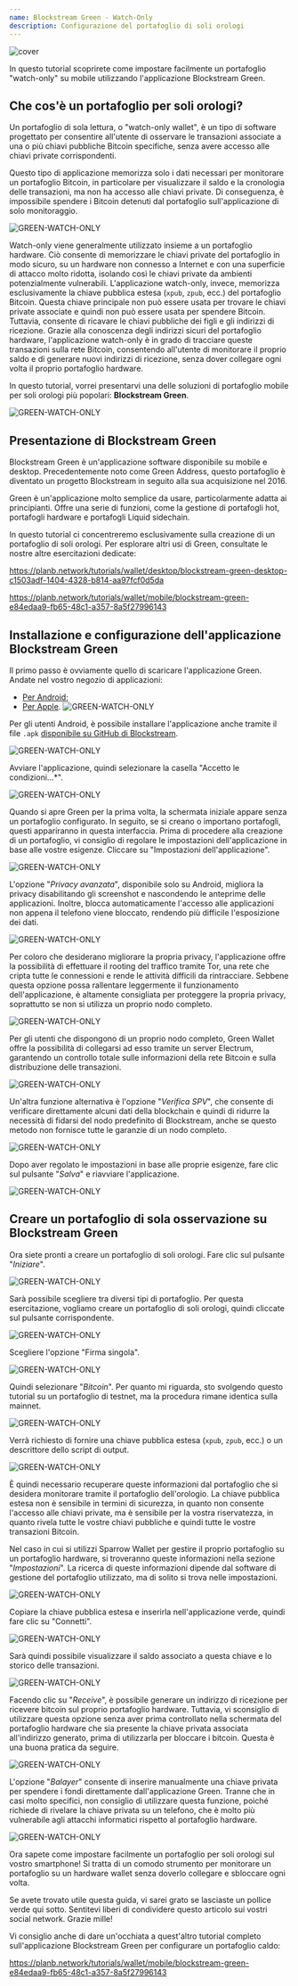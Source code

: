 ```yaml
---
name: Blockstream Green - Watch-Only
description: Configurazione del portafoglio di soli orologi
---
```

![cover](assets/cover.webp)

In questo tutorial scoprirete come impostare facilmente un portafoglio "watch-only" su mobile utilizzando l'applicazione Blockstream Green.

## Che cos'è un portafoglio per soli orologi?

Un portafoglio di sola lettura, o "watch-only wallet", è un tipo di software progettato per consentire all'utente di osservare le transazioni associate a una o più chiavi pubbliche Bitcoin specifiche, senza avere accesso alle chiavi private corrispondenti.

Questo tipo di applicazione memorizza solo i dati necessari per monitorare un portafoglio Bitcoin, in particolare per visualizzare il saldo e la cronologia delle transazioni, ma non ha accesso alle chiavi private. Di conseguenza, è impossibile spendere i Bitcoin detenuti dal portafoglio sull'applicazione di solo monitoraggio.

![GREEN-WATCH-ONLY](assets/fr/01.webp)

Watch-only viene generalmente utilizzato insieme a un portafoglio hardware. Ciò consente di memorizzare le chiavi private del portafoglio in modo sicuro, su un hardware non connesso a Internet e con una superficie di attacco molto ridotta, isolando così le chiavi private da ambienti potenzialmente vulnerabili. L'applicazione watch-only, invece, memorizza esclusivamente la chiave pubblica estesa (`xpub`, `zpub`, ecc.) del portafoglio Bitcoin. Questa chiave principale non può essere usata per trovare le chiavi private associate e quindi non può essere usata per spendere Bitcoin. Tuttavia, consente di ricavare le chiavi pubbliche dei figli e gli indirizzi di ricezione. Grazie alla conoscenza degli indirizzi sicuri del portafoglio hardware, l'applicazione watch-only è in grado di tracciare queste transazioni sulla rete Bitcoin, consentendo all'utente di monitorare il proprio saldo e di generare nuovi indirizzi di ricezione, senza dover collegare ogni volta il proprio portafoglio hardware.

In questo tutorial, vorrei presentarvi una delle soluzioni di portafoglio mobile per soli orologi più popolari: **Blockstream Green**.

![GREEN-WATCH-ONLY](assets/fr/02.webp)

## Presentazione di Blockstream Green

Blockstream Green è un'applicazione software disponibile su mobile e desktop. Precedentemente noto come Green Address, questo portafoglio è diventato un progetto Blockstream in seguito alla sua acquisizione nel 2016.

Green è un'applicazione molto semplice da usare, particolarmente adatta ai principianti. Offre una serie di funzioni, come la gestione di portafogli hot, portafogli hardware e portafogli Liquid sidechain.

In questo tutorial ci concentreremo esclusivamente sulla creazione di un portafoglio di soli orologi. Per esplorare altri usi di Green, consultate le nostre altre esercitazioni dedicate:

https://planb.network/tutorials/wallet/desktop/blockstream-green-desktop-c1503adf-1404-4328-b814-aa97fcf0d5da

https://planb.network/tutorials/wallet/mobile/blockstream-green-e84edaa9-fb65-48c1-a357-8a5f27996143

## Installazione e configurazione dell'applicazione Blockstream Green

Il primo passo è ovviamente quello di scaricare l'applicazione Green. Andate nel vostro negozio di applicazioni:

- [Per Android](https://play.google.com/store/apps/details?id=com.greenaddress.greenbits_android_wallet);
- [Per Apple](https://apps.apple.com/us/app/green-bitcoin-wallet/id1402243590).
![GREEN-WATCH-ONLY](assets/fr/03.webp)

Per gli utenti Android, è possibile installare l'applicazione anche tramite il file `.apk` [disponibile su GitHub di Blockstream](https://github.com/Blockstream/green_android/releases).

![GREEN-WATCH-ONLY](assets/fr/04.webp)

Avviare l'applicazione, quindi selezionare la casella "Accetto le condizioni...*".

![GREEN-WATCH-ONLY](assets/fr/05.webp)

Quando si apre Green per la prima volta, la schermata iniziale appare senza un portafoglio configurato. In seguito, se si creano o importano portafogli, questi appariranno in questa interfaccia. Prima di procedere alla creazione di un portafoglio, vi consiglio di regolare le impostazioni dell'applicazione in base alle vostre esigenze. Cliccare su "Impostazioni dell'applicazione".

![GREEN-WATCH-ONLY](assets/fr/06.webp)

L'opzione "*Privacy avanzata*", disponibile solo su Android, migliora la privacy disabilitando gli screenshot e nascondendo le anteprime delle applicazioni. Inoltre, blocca automaticamente l'accesso alle applicazioni non appena il telefono viene bloccato, rendendo più difficile l'esposizione dei dati.

![GREEN-WATCH-ONLY](assets/fr/07.webp)

Per coloro che desiderano migliorare la propria privacy, l'applicazione offre la possibilità di effettuare il rooting del traffico tramite Tor, una rete che cripta tutte le connessioni e rende le attività difficili da rintracciare. Sebbene questa opzione possa rallentare leggermente il funzionamento dell'applicazione, è altamente consigliata per proteggere la propria privacy, soprattutto se non si utilizza un proprio nodo completo.

![GREEN-WATCH-ONLY](assets/fr/08.webp)

Per gli utenti che dispongono di un proprio nodo completo, Green Wallet offre la possibilità di collegarsi ad esso tramite un server Electrum, garantendo un controllo totale sulle informazioni della rete Bitcoin e sulla distribuzione delle transazioni.

![GREEN-WATCH-ONLY](assets/fr/09.webp)

Un'altra funzione alternativa è l'opzione "*Verifica SPV*", che consente di verificare direttamente alcuni dati della blockchain e quindi di ridurre la necessità di fidarsi del nodo predefinito di Blockstream, anche se questo metodo non fornisce tutte le garanzie di un nodo completo.

![GREEN-WATCH-ONLY](assets/fr/10.webp)

Dopo aver regolato le impostazioni in base alle proprie esigenze, fare clic sul pulsante "*Salva*" e riavviare l'applicazione.

![GREEN-WATCH-ONLY](assets/fr/11.webp)

## Creare un portafoglio di sola osservazione su Blockstream Green

Ora siete pronti a creare un portafoglio di soli orologi. Fare clic sul pulsante "*Iniziare*".

![GREEN-WATCH-ONLY](assets/fr/12.webp)

Sarà possibile scegliere tra diversi tipi di portafoglio. Per questa esercitazione, vogliamo creare un portafoglio di soli orologi, quindi cliccate sul pulsante corrispondente.

![GREEN-WATCH-ONLY](assets/fr/13.webp)

Scegliere l'opzione "Firma singola".

![GREEN-WATCH-ONLY](assets/fr/14.webp)

Quindi selezionare "*Bitcoin*". Per quanto mi riguarda, sto svolgendo questo tutorial su un portafoglio di testnet, ma la procedura rimane identica sulla mainnet.

![GREEN-WATCH-ONLY](assets/fr/15.webp)

Verrà richiesto di fornire una chiave pubblica estesa (`xpub`, `zpub`, ecc.) o un descrittore dello script di output.

![GREEN-WATCH-ONLY](assets/fr/16.webp)

È quindi necessario recuperare queste informazioni dal portafoglio che si desidera monitorare tramite il portafoglio dell'orologio. La chiave pubblica estesa non è sensibile in termini di sicurezza, in quanto non consente l'accesso alle chiavi private, ma è sensibile per la vostra riservatezza, in quanto rivela tutte le vostre chiavi pubbliche e quindi tutte le vostre transazioni Bitcoin.

Nel caso in cui si utilizzi Sparrow Wallet per gestire il proprio portafoglio su un portafoglio hardware, si troveranno queste informazioni nella sezione "*Impostazioni*". La ricerca di queste informazioni dipende dal software di gestione del portafoglio utilizzato, ma di solito si trova nelle impostazioni.

![GREEN-WATCH-ONLY](assets/fr/17.webp)

Copiare la chiave pubblica estesa e inserirla nell'applicazione verde, quindi fare clic su "Connetti".

![GREEN-WATCH-ONLY](assets/fr/18.webp)

Sarà quindi possibile visualizzare il saldo associato a questa chiave e lo storico delle transazioni.

![GREEN-WATCH-ONLY](assets/fr/19.webp)

Facendo clic su "*Receive*", è possibile generare un indirizzo di ricezione per ricevere bitcoin sul proprio portafoglio hardware. Tuttavia, vi sconsiglio di utilizzare questa opzione senza aver prima controllato nella schermata del portafoglio hardware che sia presente la chiave privata associata all'indirizzo generato, prima di utilizzarla per bloccare i bitcoin. Questa è una buona pratica da seguire.

![GREEN-WATCH-ONLY](assets/fr/20.webp)

L'opzione "*Balayer*" consente di inserire manualmente una chiave privata per spendere i fondi direttamente dall'applicazione Green. Tranne che in casi molto specifici, non consiglio di utilizzare questa funzione, poiché richiede di rivelare la chiave privata su un telefono, che è molto più vulnerabile agli attacchi informatici rispetto al portafoglio hardware.

![GREEN-WATCH-ONLY](assets/fr/21.webp)

Ora sapete come impostare facilmente un portafoglio per soli orologi sul vostro smartphone! Si tratta di un comodo strumento per monitorare un portafoglio su un hardware wallet senza doverlo collegare e sbloccare ogni volta.

Se avete trovato utile questa guida, vi sarei grato se lasciaste un pollice verde qui sotto. Sentitevi liberi di condividere questo articolo sui vostri social network. Grazie mille!

Vi consiglio anche di dare un'occhiata a quest'altro tutorial completo sull'applicazione Blockstream Green per configurare un portafoglio caldo:

https://planb.network/tutorials/wallet/mobile/blockstream-green-e84edaa9-fb65-48c1-a357-8a5f27996143
